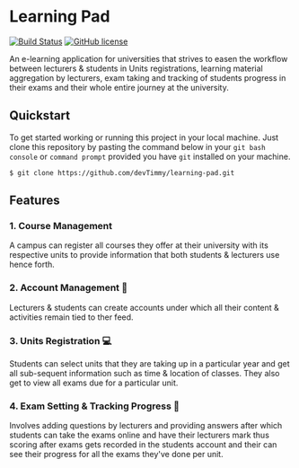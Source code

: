 # Learning Pad

[![Build Status](https://travis-ci.org/devTimmy/learning-pad.svg?branch=master)](https://travis-ci.org/devTimmy/learning-pad)
[![GitHub license](https://img.shields.io/badge/license-GPL--3.0-blue.svg)](https://github.com/devTimmy/learning-pad/blob/master/LICENSE)

An e-learning application for universities that strives to easen the workflow between lecturers & students in Units registrations, learning material aggregation by lecturers, exam taking and tracking of students progress in their exams and their whole entire journey at the university.


## Quickstart

To get started working or running this project in your local machine. Just clone this repository by pasting the command below in your `git bash console` or `command prompt` provided you have `git` installed on your machine.

```
$ git clone https://github.com/devTimmy/learning-pad.git
```


## Features


### 1. Course Management

A campus can register all courses they offer at their university with its respective units to provide information that both students & lecturers use hence forth.



### 2. Account Management 👥

Lecturers & students can create accounts under which all their content & activities remain tied to ther feed.



### 3. Units Registration 💻

Students can select units that they are taking up in a particular year and get all sub-sequent information such as time & location of classes. They also get to view all exams due for a particular unit.



### 4. Exam Setting & Tracking Progress 📰

Involves adding questions by lecturers and providing answers after which students can take the exams online and have their lecturers mark thus scoring after exams gets recorded in the students account and their can see their progress for all the exams they've done per unit.
